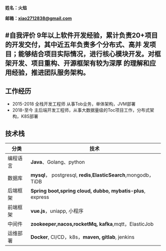 **姓名：火焰**

**邮箱：xiao2712838@gmail.com**

#自我评价
9年以上软件开发经验，累计负责20+项⽬的开发交付，其中近五年负责多个分布式、⾼并
发项⽬；能够结合项⽬实际情况，进⾏核⼼模块开发。对框架开发、项⽬重构、开源框架有较为深厚
的理解和应⽤经验，推进团队服务架构。
---
## 工作经历

- 2015-2018 全栈开发⼯程师 从事Tob业务，单体架构，JVM部署
- 2018-⾄今 主后端开发⼯程师，从事⼤数据量级的Toc项⽬⼯作，分布式架构，K8S部署

## 技术栈
| 分类   | 技术                                                     |
|-|--------------------------------------------------------|
| 编程语言 | **Java**、Golang、python                                   |
| 数据库 | **mysql**， postgresql, **redis**,**ElasticSearch**,mongodb，TiDB  |
| 后端框架 | **Spring boot,spring cloud, dubbo, mybatis-plus**, express |
| 前端框架 | **vue.js**，uniapp, ⼩程序                                     |
| 中间件 | **zookeeper,nacos,rocketMq, kafka**,mqtt，ElasticJob        |
| 运维部署 | **Docker**, CI/CD，k8s，**maven, gitlab**, jenkins               |

